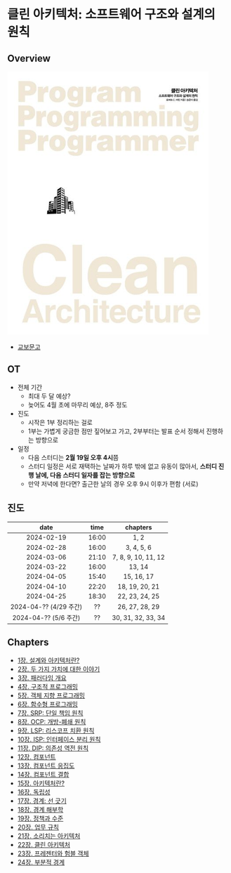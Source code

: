 # 클린 아키텍처: 소프트웨어 구조와 설계의 원칙

## Overview

![book.jpg](./book.jpg)

- [교보문고](https://product.kyobobook.co.kr/detail/S000001033082)

## OT

- 전체 기간
  - 최대 두 달 예상?
  - 늦어도 4월 초에 마무리 예상, 8주 정도
- 진도
  - 시작은 1부 정리하는 걸로
  - 1부는 가볍게 궁금한 점만 짚어보고 가고, 2부부터는 발표 순서 정해서 진행하는 방향으로
- 일정
  - 다음 스터디는 **2월 19일 오후 4시**쯤
  - 스터디 일정은 서로 재택하는 날짜가 하루 밖에 없고 유동이 많아서, **스터디 진행 날에, 다음 스터디 일자를 잡는 방향으로**
  - 만약 저녁에 한다면? 출근한 날의 경우 오후 9시 이후가 편함 (서로)

## 진도

|          date          | time  |      chapters       |
| :--------------------: | :---: | :-----------------: |
|       2024-02-19       | 16:00 |        1, 2         |
|       2024-02-28       | 16:00 |     3, 4, 5, 6      |
|       2024-03-06       | 21:10 | 7, 8, 9, 10, 11, 12 |
|       2024-03-22       | 16:00 |       13, 14        |
|       2024-04-05       | 15:40 |     15, 16, 17      |
|       2024-04-10       | 22:20 |   18, 19, 20, 21    |
|       2024-04-25       | 18:30 |   22, 23, 24, 25    |
| 2024-04-?? (4/29 주간) |  ??   |   26, 27, 28, 29    |
| 2024-04-?? (5/6 주간)  |  ??   | 30, 31, 32, 33, 34  |

## Chapters

- [1장. 설계와 아키텍처란?](./chapter01/)
- [2장. 두 가지 가치에 대한 이야기](./chapter02/)
- [3장. 패러다임 개요](./chapter03/)
- [4장. 구조적 프로그래밍](./chapter04/)
- [5장. 객체 지향 프로그래밍](./chapter05/)
- [6장. 함수형 프로그래밍](./chapter06/)
- [7장. SRP: 단일 책임 원칙](./chapter07/)
- [8장. OCP: 개방-폐쇄 원칙](./chapter08/)
- [9장. LSP: 리스코프 치환 원칙](./chapter09/)
- [10장. ISP: 인터페이스 분리 원칙](./chapter10/)
- [11장. DIP: 의존성 역전 원칙](./chapter11/)
- [12장. 컴포넌트](./chapter12/)
- [13장. 컴포넌트 응집도](./chapter13/)
- [14장. 컴포넌트 결합](./chapter14/)
- [15장. 아키텍처란?](./chapter15/)
- [16장. 독립성](./chapter16/)
- [17장. 경계: 선 긋기](./chapter17/)
- [18장. 경계 해부학](./chapter18/)
- [19장. 정책과 수준](./chapter19/)
- [20장. 업무 규칙](./chapter20/)
- [21장. 소리치는 아키텍처](./chapter21/)
- [22장. 클린 아키텍처](./chapter22/)
- [23장. 프레젠터와 험블 객체](./chapter23/)
- [24장. 부분적 경계](./chapter24/)

